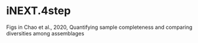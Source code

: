 # iNEXT.4step
Figs in Chao et al., 2020, Quantifying sample completeness and comparing diversities among assemblages
